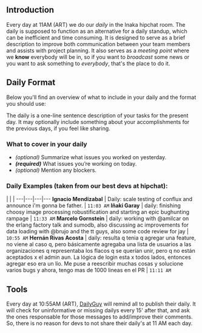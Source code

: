 ## Introduction
Every day at 11AM (ART) we do our _daily_ in the Inaka hipchat room.
The daily is supposed to function as an alternative for a daily standup, which can be
inefficient and time consuming. It is designed to serve as a brief description to improve 
both communication between your team members and assists with project planning.
It also serves as a _meeting point_ where we **know** everybody will be in, so
if you want to _broadcast_ some news or you want to ask something to _everybody_,
that's the place to do it.

## Daily Format
Below you'll find an overview of what to include in your daily and the format you should use:

The daily is a one-line sentence description of your tasks for the present day.
It may optionally include something about your accomplishments for the previous
days, if you feel like sharing.

### What to cover in your daily
* _(optional)_ Summarize what issues you worked on yesterday.
* **_(required)_** What issues you’re working on today.
* _(optional)_ Mention any blockers.

### Daily Examples (taken from our best devs at hipchat):
  |   |   |
---|---|---|---
**Ignacio Mendizabal** | Daily: scale testing of conflux and announce i'm gonna be father. | ``11:03 AM``
**Iñaki Garay** | daily: finishing choosy image processing robustification and starting an epic bughunting rampage | ``11:33 AM``
**Marcelo Gornstein** | daily: working with @amilcar on the erlang factory talk and sumodb, also discussing ac improvements for data loading with @brujo and the tt guys, also some code review for jay | ``10:55 AM``
**Hernán Rivas Acosta** | daily: resulta q tenia q agregar una feature, no viene al caso q, pero básicamente agregaba una lista de usuarios a las organizaciones q representaba los flacos q se querían unir, pero q no están aceptados x el admin aun. La lógica de login esta x todos lados, entonces agregar eso era un lío. Me puse a reescribir muchas cosas y solucione varios bugs y ahora, tengo  mas de 1000 lineas en el PR | ``11:11 AM``

## Tools
Every day at 10:55AM (ART), [DailyGuy](/inaka/dailyguy) will remind all to
publish their daily. It will check for uninformative or missing dailys every 15'
after that, and ask the ones responsable for those messages to add/improve their
comments. So, there is no reason for devs to not share their daily's at 11 AM each
day.

